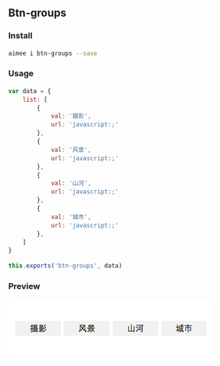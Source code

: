 Btn-groups
---

### Install
```sh
aimee i btn-groups --save
```

### Usage
```js
var data = {
    list: [
        {
            val: '摄影',
            url: 'javascript:;'
        },
        {
            val: '风景',
            url: 'javascript:;'
        },
        {
            val: '山河',
            url: 'javascript:;'
        },
        {
            val: '城市',
            url: 'javascript:;'
        },
    ]
}
```

```js
this.exports('btn-groups', data)
```

### Preview
<img src="resource/preview.png" />